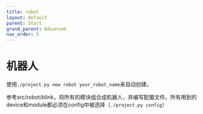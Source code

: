 ```yaml
---
title: robot
layout: default
parent: Start
grand_parent: Advanced
nav_order: 5
---
```


# 机器人

使用`./project.py new robot your_robot_name`来自动创建。

参考src/robot/blink，将所有的模块组合成机器人，并编写配置文件。所有用到的device和module都必须在config中被选择（`./project.py config`）
